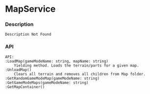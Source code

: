 # MapService

### Description

    Description Not Found

### API

	API:
	:LoadMap(gameModeName: string, mapName: string)
		Yielding method. Loads the terrain/parts for a given map.
	:UnloadMap()
		Clears all terrain and removes all children from Map folder.
	:GetRandomGameModeMap(gameModeName: string)
	:GetGameModeMaps(gameModeName: string)
	:GetMapContainer()